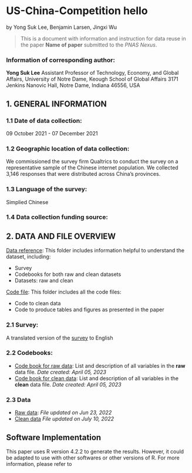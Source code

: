 # US-China-Competition hello
by
Yong Suk Lee,
Benjamin Larsen,
Jingxi Wu

> This is a document with information and instruction for data reuse in the paper **Name of paper** submitted to the _PNAS Nexus_. 

### Information of corresponding author: 

**Yong Suk Lee**
Assistant Professor of Technology, Economy, and Global Affairs, 
University of Notre Dame, Keough School of Global Affairs
3171 Jenkins Nanovic Hall, Notre Dame, Indiana 46556, USA


## 1. GENERAL INFORMATION


### 1.1 Date of data collection:

09 October 2021 - 07 December 2021

### 1.2 Geographic location of data collection:

We commissioned the survey firm Qualtrics to conduct the survey on a representative sample of the Chinese internet population. We collected 3,146 responses that were distributed across China’s provinces.

### 1.3 Language of the survey:

Simplied Chinese

### 1.4 Data collection funding source: 


## 2. DATA AND FILE OVERVIEW

[Data reference](https://github.com/binhle23/US-China-Competition/tree/main/Data%20reference): This folder includes information helpful to understand the dataset, including: 
- Survey
- Codebooks for both raw and clean datasets
- Datasets: raw and clean

[Code file](https://github.com/binhle23/US-China-Competition/tree/main/Code%20files): This folder includes all the code files:
- Code to clean data
- Code to produce tables and figures as presented in the paper

### 2.1 Survey: 

A translated version of the [survey](https://github.com/binhle23/US-China-Competition/blob/main/Data%20reference/Survey.pdf) to English

### 2.2 Codebooks: 
- [Code book for raw data](https://github.com/binhle23/US-China-Competition/blob/main/codebook_raw.pdf): List and description of all variables in the **raw** data file. _Date created: April 05, 2023_
- [Code book for clean data](https://github.com/binhle23/US-China-Competition/blob/main/codebook_clean.pdf): List and description of all variables in the **clean** data file. _Date created: April 05, 2023_


### 2.3 Data

- [Raw data](https://github.com/binhle23/US-China-Competition/blob/main/Data%20reference/data_raw.csv): _File updated on Jun 23, 2022_
- [Clean data](https://github.com/binhle23/US-China-Competition/blob/main/Data%20reference/data_clean.csv) _File updated on July 10, 2022_

## Software Implementation

This paper uses R version 4.2.2 to generate the results. However, it could be adapted to use with other softwares or other versions of R. For more information, please refer to 
